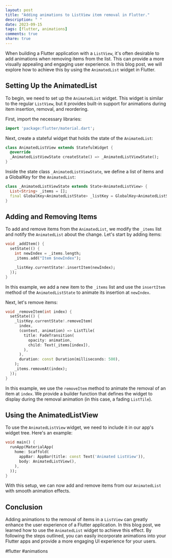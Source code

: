 ```yaml
---
layout: post
title: "Adding animations to ListView item removal in Flutter."
description: " "
date: 2023-09-15
tags: [flutter, animations]
comments: true
share: true
---
```


When building a Flutter application with a `ListView`, it's often desirable to add animations when removing items from the list. This can provide a more visually appealing and engaging user experience. In this blog post, we will explore how to achieve this by using the `AnimatedList` widget in Flutter.

## Setting Up the AnimatedList

To begin, we need to set up the `AnimatedList` widget. This widget is similar to the regular `ListView`, but it provides built-in support for animations during item insertion, removal, and reordering.

First, import the necessary libraries:

```dart
import 'package:flutter/material.dart';
```

Next, create a stateful widget that holds the state of the `AnimatedList`:

```dart
class AnimatedListView extends StatefulWidget {
  @override
  _AnimatedListViewState createState() => _AnimatedListViewState();
}
```

Inside the state class `_AnimatedListViewState`, we define a list of items and a GlobalKey for the `AnimatedList`:

```dart
class _AnimatedListViewState extends State<AnimatedListView> {
  List<String> _items = [];
  final GlobalKey<AnimatedListState> _listKey = GlobalKey<AnimatedListState>();
}
```

## Adding and Removing Items

To add and remove items from the `AnimatedList`, we modify the `_items` list and notify the `AnimatedList` about the change. Let's start by adding items:

```dart
void _addItem() {
  setState(() {
    int newIndex = _items.length;
    _items.add("Item $newIndex");

    _listKey.currentState!.insertItem(newIndex);
  });
}
```

In this example, we add a new item to the `_items` list and use the `insertItem` method of the `AnimatedListState` to animate its insertion at `newIndex`.

Next, let's remove items:

```dart
void _removeItem(int index) {
  setState(() {
    _listKey.currentState!.removeItem(
      index,
      (context, animation) => ListTile(
        title: FadeTransition(
          opacity: animation,
          child: Text(_items[index]),
        ),
      ),
      duration: const Duration(milliseconds: 500),
    );
    _items.removeAt(index);
  });
}
```

In this example, we use the `removeItem` method to animate the removal of an item at `index`. We provide a builder function that defines the widget to display during the removal animation (in this case, a fading `ListTile`).

## Using the AnimatedListView

To use the `AnimatedListView` widget, we need to include it in our app's widget tree. Here's an example:

```dart
void main() {
  runApp(MaterialApp(
    home: Scaffold(
      appBar: AppBar(title: const Text('Animated ListView')),
      body: AnimatedListView(),
    ),
  ));
}
```

With this setup, we can now add and remove items from our `AnimatedList` with smooth animation effects.

## Conclusion

Adding animations to the removal of items in a `ListView` can greatly enhance the user experience of a Flutter application. In this blog post, we learned how to use the `AnimatedList` widget to achieve this effect. By following the steps outlined, you can easily incorporate animations into your Flutter apps and provide a more engaging UI experience for your users.

#flutter #animations